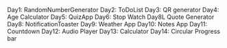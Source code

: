 Day1: RandomNumberGenerator 
Day2: ToDoList
Day3: QR generator
Day4: Age Calculator
Day5: QuizApp
Day6: Stop Watch
Day8L Quote Generator
Day8: NotificationToaster
Day9: Weather App
Day10: Notes App
Day11: Countdown
Day12: Audio Player
Day13: Calculator
Day14: Circular Progress bar